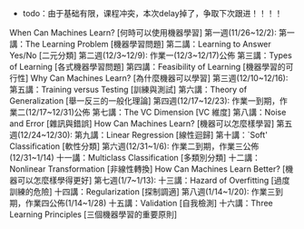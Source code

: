 
*  todo：由于基础有限，课程冲突，本次delay掉了，争取下次跟进！！！！


  When Can Machines Learn? [何時可以使用機器學習]
  第一週(11/26~12/2): 
  第一講：The Learning Problem [機器學習問題] 
  第二講：Learning to Answer Yes/No [二元分類]
  第二週(12/3~12/9): 
  作業一(12/3~12/17)公佈 
  第三講：Types of Learning [各式機器學習問題] 
  第四講：Feasibility of Learning [機器學習的可行性]
  Why Can Machines Learn? [為什麼機器可以學習]
  第三週(12/10~12/16): 
  第五講：Training versus Testing [訓練與測試] 
  第六講：Theory of Generalization [舉一反三的一般化理論]
  第四週(12/17~12/23): 
  作業一到期，作業二(12/17~12/31)公佈 
  第七講：The VC Dimension [VC 維度] 
  第八講：Noise and Error [雜訊與錯誤]
  How Can Machines Learn? [機器可以怎麼樣學習]
  第五週(12/24~12/30): 
  第九講：Linear Regression [線性迴歸] 
  第十講：`Soft' Classification [軟性分類]
  第六週(12/31~1/6): 
  作業二到期，作業三公佈(12/31~1/14) 
  十一講：Multiclass Classification [多類別分類] 
  十二講：Nonlinear Transformation [非線性轉換]
  How Can Machines Learn Better? [機器可以怎麼樣學得更好]
  第七週(1/7~1/13): 
  十三講：Hazard of Overfitting [過度訓練的危險] 
  十四講：Regularization [探制調適]
  第八週(1/14~1/20): 
  作業三到期，作業四公佈(1/14~1/28) 
  十五講：Validation [自我檢測] 
  十六講：Three Learning Principles [三個機器學習的重要原則]
